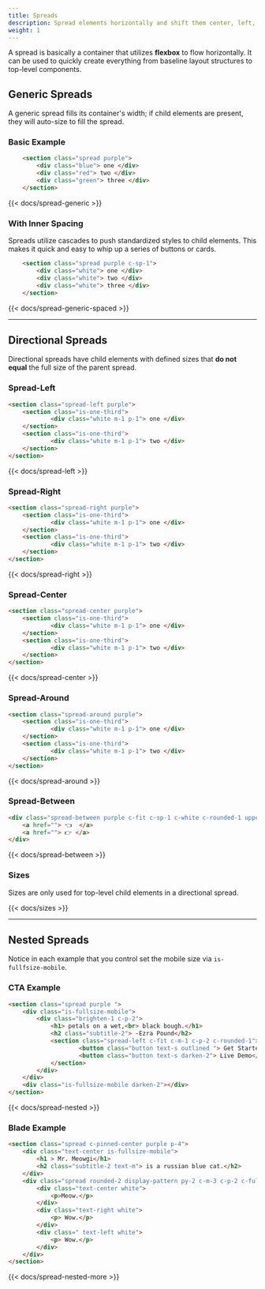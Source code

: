 ```yaml
---
title: Spreads
description: Spread elements horizontally and shift them center, left, or right.
weight: 1
---
```


A spread is basically a container that utilizes **flexbox** to flow horizontally. It can be used to quickly create everything from baseline layout structures to top-level components. 

## Generic Spreads

A generic spread fills its container's width; if child elements are present, they will auto-size to fill the spread.

### Basic Example

```html
    <section class="spread purple"> 
        <div class="blue"> one </div>
        <div class="red"> two </div>
        <div class="green"> three </div>
    </section>
```

{{<  docs/spread-generic >}}

### With Inner Spacing

Spreads utilize cascades to push standardized styles to child elements. This makes it quick and easy to whip up a series of buttons or cards.

```html
    <section class="spread purple c-sp-1"> 
        <div class="white"> one </div>
        <div class="white"> two </div>
        <div class="white"> three </div>
    </section>
```

{{<  docs/spread-generic-spaced >}}

---

## Directional Spreads 

Directional spreads have child elements with defined sizes that **do not equal** the full size of the parent spread.

### Spread-Left

```html
<section class="spread-left purple"> 
    <section class="is-one-third">
            <div class="white m-1 p-1"> one </div>
    </section>
    <section class="is-one-third">
            <div class="white m-1 p-1"> two </div>
    </section>
</section>
```

{{<  docs/spread-left >}}

### Spread-Right

```html
<section class="spread-right purple"> 
    <section class="is-one-third">
            <div class="white m-1 p-1"> one </div>
    </section>
    <section class="is-one-third">
            <div class="white m-1 p-1"> two </div>
    </section>
</section>
```

{{<  docs/spread-right >}}

### Spread-Center 

```html
<section class="spread-center purple"> 
    <section class="is-one-third">
            <div class="white m-1 p-1"> one </div>
    </section>
    <section class="is-one-third">
            <div class="white m-1 p-1"> two </div>
    </section>
</section>
```
{{<  docs/spread-center >}}

### Spread-Around

```html
<section class="spread-around purple"> 
    <section class="is-one-third">
            <div class="white m-1 p-1"> one </div>
    </section>
    <section class="is-one-third">
            <div class="white m-1 p-1"> two </div>
    </section>
</section>
```

{{<  docs/spread-around >}}


### Spread-Between

```html
<div class="spread-between purple c-fit c-sp-1 c-white c-rounded-1 uppercase extra-bold">
    <a href=""> 👈  </a>
    <a href=""> 👉 </a>
</div>
```

{{<  docs/spread-between >}}


###  Sizes

Sizes are only used for top-level child elements in a directional spread.

{{<  docs/sizes >}}


--- 

## Nested Spreads

Notice in each example that you control set the mobile size via `is-fullfsize-mobile`.


### CTA Example 

```html
<section class="spread purple ">
    <div class="is-fullsize-mobile"> 
        <div class="brighten-1 c-p-2">
            <h1> petals on a wet,<br> black bough.</h1>
            <h2 class="subtitle-2"> -Ezra Pound</h2>
            <section class="spread-left c-fit c-m-1 c-p-2 c-rounded-1">
                    <button class="button text-s outlined "> Get Started </button>
                    <button class="button text-s darken-2"> Live Demo</button>
            </section>
        </div>
    </div>
    <div class="is-fullsize-mobile darken-2"></div>
</section>

```

{{<  docs/spread-nested >}}

### Blade Example

```html
<section class="spread c-pinned-center purple p-4">
    <div class="text-center is-fullsize-mobile">
        <h1 > Mr. Meowgi</h1>
        <h2 class="subtitle-2 text-m"> is a russian blue cat.</h2>
    </div>
    <div class="spread rounded-2 display-pattern py-2 c-m-3 c-p-2 c-fullsize-mobile">
        <div class="text-center white"> 
            <p>Meow.</p>
        </div> 
        <div class="text-right white"> 
            <p> Wow.</p>
        </div> 
        <div class=" text-left white"> 
            <p> Wow.</p>
        </div> 
    </div>
</section>
```

{{<  docs/spread-nested-more >}}


